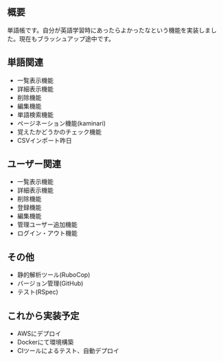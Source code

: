 ## 概要
単語帳です。自分が英語学習時にあったらよかったなという機能を実装しました。現在もブラッシュアップ途中です。

## 単語関連
- 一覧表示機能
- 詳細表示機能
- 削除機能
- 編集機能
- 単語検索機能
- ページネーション機能(kaminari)
- 覚えたかどうかのチェック機能
- CSVインポート昨日

## ユーザー関連
- 一覧表示機能
- 詳細表示機能
- 削除機能
- 登録機能
- 編集機能
- 管理ユーザー追加機能
- ログイン・アウト機能

## その他
- 静的解析ツール(RuboCop)
- バージョン管理(GitHub)
- テスト(RSpec)

## これから実装予定
- AWSにデプロイ
- Dockerにて環境構築
- CIツールによるテスト、自動デプロイ